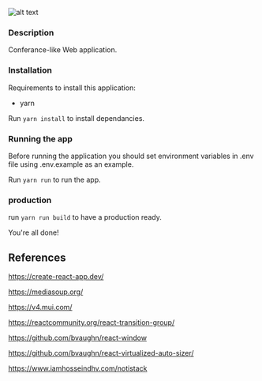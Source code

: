 ![alt text](https://github.com/mojtaba-motevali/Media-server/blob/master/assets/react_pic.png?raw=true)

### Description

Conferance-like Web application.

### Installation

Requirements to install this application:

- yarn

Run `yarn install` to install dependancies.

### Running the app

Before running the application you should set environment variables in .env file using .env.example as an example.

Run `yarn run` to run the app.

### production

run `yarn run build` to have a production ready.

You're all done!

## References

https://create-react-app.dev/

https://mediasoup.org/

https://v4.mui.com/

https://reactcommunity.org/react-transition-group/

https://github.com/bvaughn/react-window

https://github.com/bvaughn/react-virtualized-auto-sizer/

https://www.iamhosseindhv.com/notistack
